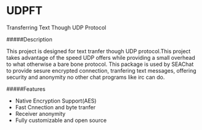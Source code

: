 UDPFT
=====

Transferring Text Though UDP Protocol

#####Description

This project is designed for text tranfer though UDP protocol.This project takes advantage of the speed UDP offers while providing a small overhead to what otherwise a bare bone protocol. This package is used by SEAChat to provide sesure encrypted connection, tranfering text messages, offering security and anonymity no other chat programs like irc can do. 

#####Features
  - Native Encryption Support(AES)
  - Fast Cnnection and byte tranfer
  - Receiver anonymity
  - Fully customizable and open source
